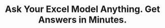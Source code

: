 ---
aliases: 
  - /solutions/share-spreadsheets-and-presentations-online/
  - /solutions/compatibility-with-excel-and-powerpoint/
  - /solutions/track-changes-from-an-excel-file/
  - /solutions/collaborative-decision-making-software/
  - /solutions/spreadsheet-collaboration-software/
  - /solutions/collaboration/
  - /solutions/multidimensional-olap-analysis-online/
  - /product-tour/
  - /solutions/
  - /features/
  - /why-visyond/
title: Ask Your Excel Model Anything. Get Answers in Minutes.
metaTags: >-
  <meta property="og:title" content="Ask Your Excel Model Anything. Share Answers in Minutes.">
  <meta property="og:type" content="website">
  <meta property="og:image" content="https://visyond.com/img/thumbnails/Thumbnail - Homepage 2022.png">
  <meta property="og:description" content="Visualize your spreadsheets as predictive dashboards, automate Financial Statements, What-if and Risk analyses.">
  <meta property="og:url" content="https://visyond.com">
  <meta name="description" content="Visualize your spreadsheets as predictive dashboards, automate Financial Statements, What-if and Risk analyses.">
topTitle: >-
  Make your spreadsheet ready for<
  /br>
  <span id="js-dynamicTitle">agile decision-making</span>
topDescription: >-
  Transform Excel templates and models into productivity workspaces, empowering teams to focus on insights in a decision-support platform that delivers authentic spreadsheet experience.
useCasesHeader: >-
         What would you like your spreadsheet to be...
useCaseSection:
  - useCaseSectionContent:
      - useCaseTitle: Communicating Insights
        useCaseImage: /img/icons/use-cases/commmunicate-insights.png
        isVisible: true
        useCaseDescription: >-
          Establish a layer where teams can safelty query the model without interfering with each other...
        useCaseURL: /solutions/what-if-analysis/  
      - useCaseTitle: Interactive Calculators
        useCaseImage: /img/icons/use-cases/calculators.png
        isVisible: true
        useCaseDescription: >-
          Have a secure and interactive visualization layer that always stays up-to-date on top of your spreadsheet.
        useCaseURL: /solutions/what-if-analysis/   
      - useCaseTitle: Budget vs Actual
        useCaseImage: /img/icons/use-cases/budget-vs-actual.png
        isVisible: true
        useCaseDescription: >-
          Something-something something   
      - useCaseTitle: Interactive Calculators
        useCaseImage: /img/icons/use-cases/calculators.png
        isVisible: true
        useCaseDescription: >-
          Have a secure and interactive visualization layer that always stays up-to-date on top of your spreadsheet.
        useCaseURL: /solutions/what-if-analysis/   
      - useCaseTitle: Budget vs Actual
        useCaseImage: /img/icons/use-cases/budget-vs-actual.png
        isVisible: true
        useCaseDescription: >-
          Something-something something                                         
    useCaseSectionTitle: >-
          <span style="color: #282828;">...an effective</span> communication tool<span style="color: #282828;">?</span>
    useCaseSectionContentThemeColor: '#349bfd'           
  - useCaseSectionContent:
      - useCaseTitle: Data Gathering
        useCaseImage: /img/icons/use-cases/data-gathering.png
        isVisible: true
        useCaseDescription: >-
          Securely contribute your data into the central model, track contributions and do stuff...
      - useCaseTitle: Data Tracking
        useCaseImage: /img/icons/use-cases/financial-statements.png
        isVisible: true
        useCaseDescription: >-
          Something-something something          
      - useCaseTitle: Somthing 2
        useCaseImage: /img/icons/use-cases/data-tracking.png
        isVisible: true
        useCaseDescription: >-
          Something-something something
        useCaseURL: /solutions/what-if-analysis/                                                    
    useCaseSectionTitle: >-
          <span style="color: #282828;">...a </span> multiplayer workspace<span style="color: #282828;"> where you set the rules</span><span style="color: #282828;">?</span>
    useCaseSectionContentThemeColor: '#34ae6e'
  - useCaseSectionContent:
      - useCaseTitle: Data Tracking
        useCaseImage: /img/icons/use-cases/financial-statements.png
        isVisible: true
        useCaseDescription: >-
          Something-something something          
      - useCaseTitle: Somthing 2
        useCaseImage: /img/icons/use-cases/data-tracking.png
        isVisible: true
        useCaseDescription: >-
          Something-something something
        useCaseURL: /solutions/what-if-analysis/                                                    
    useCaseSectionTitle: >-
          <span style="color: #282828;">...an </span> insights machine anybody can drive <span style="color: #282828;">.</span>
    useCaseSectionContentThemeColor: '#ffa946'
  - useCaseSectionContent:
      - useCaseTitle: Data Tracking
        useCaseImage: /img/icons/use-cases/financial-statements.png
        isVisible: true
        useCaseDescription: >-
          Something-something something          
      - useCaseTitle: No-code Apps
        useCaseImage: /img/icons/use-cases/data-tracking.png
        isVisible: true
        useCaseDescription: >-
          Something-something something
        useCaseURL: /solutions/what-if-analysis/                                                    
    useCaseSectionTitle: >-
          <span style="color: #383e4d;">...a </span> productivity and decision-support <span style="color: #383e4d;">platform.</span>
    useCaseSectionContentThemeColor: '#f76f83'              
StepsHeader: >-
      3 Simple Steps to Save Countless Hours
StepsSubtitle: >-
      No installations. Easy-to-use. Value from day one.
StepsBlock:
  - descr: >-
      Import your spreadsheet or create one in Visyond, turning it into a collaborative platform for predictive dashboards and self-service analysis.</br></br>
      Complement your existing toolkit (Excel add-ins, BI-tools) for quick and agile business case development, and build a solid foundation for decision making.
    benefitsList:
      - text: >-
          No need to install anything. Visyond works in the browser, on any operating system.
      - text: >-
           Fully utilize your Excel modeling experience - Visyond uses the same formulas and syntax.
      - text: >-
           Improve your workflows by reducing errors, controlling access, and tracking changes and scenarios.       
    infoVideo: /video/3 steps/Step 1 - Connect Your Spreadsheet.mp4
    infoVideoPoster: /video/3 steps/Step 1 - Connect Your Spreadsheet.jpg
    image: /img/home/step1.png
    title: 'Import Your Spreadsheet'
    titlePrefix: '1'
  - descr: >-
      Get ready-to-present What-if analysis reports with a few clicks. It’s that simple.</br></br>
      Deliver reliable insights and reduce the risk of errors.
    benefitsList:
      - text: >-    
          You don’t need to move data across many tools - analyses are in the cloud together with the model, its scenarios and dashboards.
      - text: >-
          Both novices and experts can easily analyze data, and build powerful workflows that are difficult and expensive to set up otherwise.
      - text: >-
          No-code and no need for maintenance if the spreadsheet changes.
    infoVideo: /video/3 steps/Step 2 - Analyze with a Few Clicks.mp4
    infoVideoPoster: /video/3 steps/Step 2 - Analyze with a Few Clicks.jpg      
    image: /img/home/step2.png  
    title: 'Understand How Changes Impact Forecasts'
    titlePrefix: '2'   
  - descr: >-
      Create interactive ‘what-if’ dashboards to visualize scenarios and forecasts, powered by your model’s calculations, without exposing the intricacies of the spreadsheet.
    benefitsList:
      - text: >-
          Viewers playing with the numbers on the dashboard can’t break the spreadsheet (or even see it, if you so wish).
      - text: >-
          Each stakeholder has a unique view depending on which worksheets and dashboards they are allowed to see.
      - text: >-
          Dashboards are secure and always up-to-date visualization layers on top of your spreadsheet, which acts as a calculation engine in the cloud (a single source of truth).             
    infoVideo: /video/3 steps/Step 3 - Share Insights via Dashboards.mp4
    infoVideoPoster: /video/Step 3 - Share Insights via Dashboards.jpg    
    image: /img/home/step4.png
    title: 'Share Insights via Predictive Dashboards'
    titlePrefix: '3'  
FeaturesHeader: 'Be Prepared for Any Scenario and What-if Question'
infoBlockFirst:
  - benefitsList:
      - text: >-
          Answer ‘what-if’ questions with Scenario Analysis.
      - text: >-
          Visualize the cells that change between scenarios with Scenario Waterfall Analysis.
      - text: >-
          Track assumptions and scenarios from your collaborators, and always know where the numbers are coming from.
      - text: >-
          Empower collaborators to test scenarios independently via interactive dashboards, shielding them from information overload.
    descr: >-
      Analyze scenarios, create forecasts, compare Budget vs Actual and turn scenario planning into a truly collaborative experience.
    infoVideo: '/video/Create, Compare and Analyze Scenarios On-the-fly - Visyond.mp4'
    infoVideoPoster: '/video/Create, Compare and Analyze Scenarios On-the-fly - Visyond.jpg'
    title: 'Scenario Planning and Forecasting'
    demoLink: 'https://visyond.com/project/f884b9bd-2d01-4baf-b1cb-f8a037ab5c28'
  - benefitsList:
      - text: Visualize the impact of important cells with Tornado Analysis.
      - text: Learn what really drives your decision metrics and see how sensitive your model is to changes with Sensitivity Analysis.   
      - text: Analyze risks with Monte Carlo simulations.
      - text: >-
          Get presentation-ready analysis charts and securely share them with collaborators.
      - text: >-
          Extend your collaborators’ analyses without anyone losing or corrupting data.
    descr: >-
      Analyze important decision metrics, and empower teams to self-serve and collaborate on analyses. All this - in a single platform that connects spreadsheets, analyses and dashboards.
    infoVideo: /video/Visualize the Impact of Important Business Drivers - Visyond.mp4
    infoVideoPoster: /video/Visualize the Impact of Important Business Drivers - Visyond.jpg
    title: What-if Analysis and Monte Carlo Simulations
  - benefitsList:
      - text: >-
          Creating a dashboard is easy. Add output cells with decision metrics from your spreadsheet, select input cells, style them as sliders or dropdowns, throw in some charts, and your dashboard is ready to go!
      - text: >-
          Your spreadsheet is safe. Changing data on the dashboard does not change the spreadsheet.
      - text: >-
          Control access. Share only specific dashboards and scenarios with specific collaborators.
    descr: >-
      Link your spreadsheet models to interactive online dashboards, and securely share them online. Empower your team or clients to visualize forecasts and scenarios without the risk of breaking the spreadsheet.
    infoVideo: /video/Share Insights with Spreadsheet-driven Dashboards - Visyond.mp4
    infoVideoPoster: /video/Share Insights with Spreadsheet-driven Dashboards - Visyond.jpg
    title: Predictive ‘What-if’ Dashboards     
visForHeader: 'Visyond Is for Everyone Who Makes Decisions Based on Spreadsheets'
functionTitle: Functions
caseTitle: Use Cases
industryTitle: Industries
functionList:
  - image: /img/home/visForColumn1/function2.png
    text: Analysts and Modelers
  - image: /img/home/visForColumn1/function1.png
    text: CxOs & Decision Makers
  - image: /img/home/visForColumn1/function3.png
    text: Sales & Communication
  - image: /img/home/visForColumn1/function4.png
    text: Consultants
caseList:
  - image: /img/home/visForColumn2/case1.png
    text: Risk Analysis & Simulations
  - image: /img/home/visForColumn2/case2.png
    text: Planning & Modelling
  - image: /img/home/visForColumn2/case3.png
    text: Budgeting & Forecasting
  - image: /img/home/visForColumn2/case4.png
    text: Financial Reporting
  - image: /img/home/visForColumn2/case5.png
    text: Investment Analysis
  - image: /img/home/visForColumn2/case6.png
    text: Scenario Analysis
industryList:
  - image: /img/home/visForColumn3/industry1.png
    text: Banking
  - image: /img/home/visForColumn3/industry5.png
    text: Management Consulting
  - image: /img/home/visForColumn3/industry2.png
    text: Financial Services
  - image: /img/home/visForColumn3/industry6.png
    text: Telecommunication
  - image: /img/home/visForColumn3/industry3.png
    text: Real Estate
  - image: /img/home/visForColumn3/industry4.png
    text: Insurance     
AddinCloudHeader: 'Work the Way You Like'
summary:
  - content: >-
      Get the Excel add-in if you want to use macros, other add-ins and cutting-edge Excel features, or to work with very large spreadsheets.
    title: Excel Add-in
    image: /img/home/excelAddinIcon.png
    buttonText: Get Add-in
    buttonLink: https://appsource.microsoft.com/en-us/product/office/WA200002940
  - content: >-
      Sign up for the cloud platform if you want advanced collaboration on spreadsheets, scenarios, analyses and interactive dashboards with secure, role- and object-based access control. 
    title: Cloud Platform
    image: /img/home/cloudPlatformIcon.png
    buttonText: Get Started
    buttonLink: /accounts/signup/
DemoStripTitle: Try It Live Before You Sign Up
DemoStripTitleButton: See the Interactive Demo
DemoStripTitleLink: https://visyond.com/project/125105b6-a269-4dd1-9145-5e4eea10276d
---